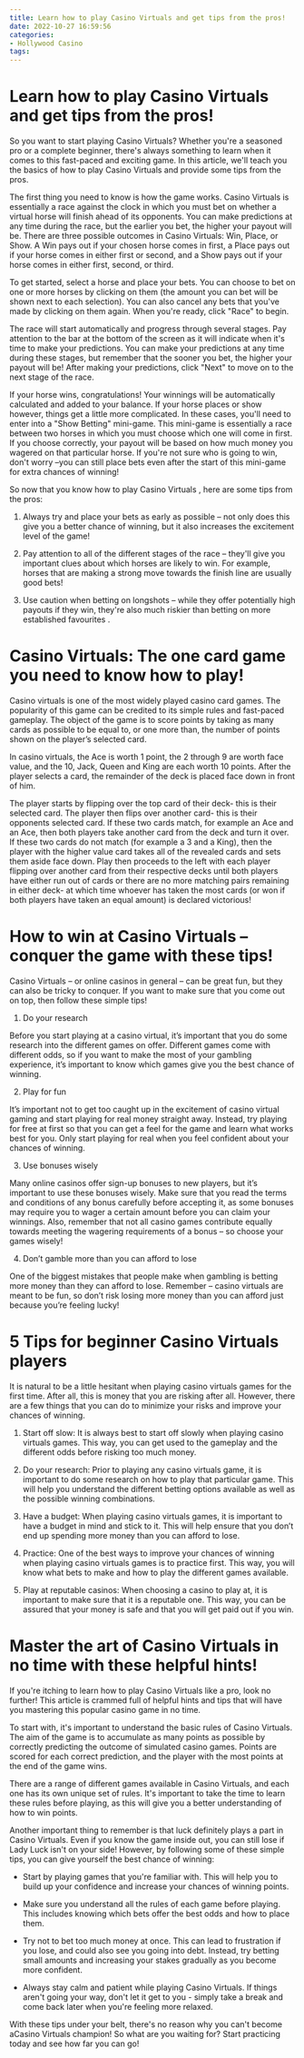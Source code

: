 ```yaml
---
title: Learn how to play Casino Virtuals and get tips from the pros!
date: 2022-10-27 16:59:56
categories:
- Hollywood Casino
tags:
---
```



#  Learn how to play Casino Virtuals and get tips from the pros!

So you want to start playing Casino Virtuals? Whether you're a seasoned pro or a complete beginner, there's always something to learn when it comes to this fast-paced and exciting game. In this article, we'll teach you the basics of how to play Casino Virtuals and provide some tips from the pros.

The first thing you need to know is how the game works. Casino Virtuals is essentially a race against the clock in which you must bet on whether a virtual horse will finish ahead of its opponents. You can make predictions at any time during the race, but the earlier you bet, the higher your payout will be. There are three possible outcomes in Casino Virtuals: Win, Place, or Show. A Win pays out if your chosen horse comes in first, a Place pays out if your horse comes in either first or second, and a Show pays out if your horse comes in either first, second, or third.

To get started, select a horse and place your bets. You can choose to bet on one or more horses by clicking on them (the amount you can bet will be shown next to each selection). You can also cancel any bets that you've made by clicking on them again. When you're ready, click "Race" to begin.

The race will start automatically and progress through several stages. Pay attention to the bar at the bottom of the screen as it will indicate when it's time to make your predictions. You can make your predictions at any time during these stages, but remember that the sooner you bet, the higher your payout will be! After making your predictions, click "Next" to move on to the next stage of the race.

If your horse wins, congratulations! Your winnings will be automatically calculated and added to your balance. If your horse places or show however, things get a little more complicated. In these cases, you'll need to enter into a "Show Betting" mini-game. This mini-game is essentially a race between two horses in which you must choose which one will come in first. If you choose correctly, your payout will be based on how much money you wagered on that particular horse. If you're not sure who is going to win, don't worry –you can still place bets even after the start of this mini-game for extra chances of winning!

So now that you know how to play Casino Virtuals , here are some tips from the pros:

1) Always try and place your bets as early as possible – not only does this give you a better chance of winning, but it also increases the excitement level of the game!

2) Pay attention to all of the different stages of the race – they'll give you important clues about which horses are likely to win. For example, horses that are making a strong move towards the finish line are usually good bets!

3) Use caution when betting on longshots – while they offer potentially high payouts if they win, they're also much riskier than betting on more established favourites .

#  Casino Virtuals: The one card game you need to know how to play!

Casino virtuals is one of the most widely played casino card games. The popularity of this game can be credited to its simple rules and fast-paced gameplay. The object of the game is to score points by taking as many cards as possible to be equal to, or one more than, the number of points shown on the player’s selected card.

In casino virtuals, the Ace is worth 1 point, the 2 through 9 are worth face value, and the 10, Jack, Queen and King are each worth 10 points. After the player selects a card, the remainder of the deck is placed face down in front of him. 

The player starts by flipping over the top card of their deck- this is their selected card. The player then flips over another card- this is their opponents selected card. If these two cards match, for example an Ace and an Ace, then both players take another card from the deck and turn it over. If these two cards do not match (for example a 3 and a King), then the player with the higher value card takes all of the revealed cards and sets them aside face down. Play then proceeds to the left with each player flipping over another card from their respective decks until both players have either run out of cards or there are no more matching pairs remaining in either deck- at which time whoever has taken the most cards (or won if both players have taken an equal amount) is declared victorious!

#  How to win at Casino Virtuals – conquer the game with these tips!

Casino Virtuals – or online casinos in general – can be great fun, but they can also be tricky to conquer. If you want to make sure that you come out on top, then follow these simple tips!

1. Do your research

Before you start playing at a casino virtual, it’s important that you do some research into the different games on offer. Different games come with different odds, so if you want to make the most of your gambling experience, it’s important to know which games give you the best chance of winning.

2. Play for fun

It’s important not to get too caught up in the excitement of casino virtual gaming and start playing for real money straight away. Instead, try playing for free at first so that you can get a feel for the game and learn what works best for you. Only start playing for real when you feel confident about your chances of winning.

3. Use bonuses wisely

Many online casinos offer sign-up bonuses to new players, but it’s important to use these bonuses wisely. Make sure that you read the terms and conditions of any bonus carefully before accepting it, as some bonuses may require you to wager a certain amount before you can claim your winnings. Also, remember that not all casino games contribute equally towards meeting the wagering requirements of a bonus – so choose your games wisely!

4. Don’t gamble more than you can afford to lose

One of the biggest mistakes that people make when gambling is betting more money than they can afford to lose. Remember – casino virtuals are meant to be fun, so don’t risk losing more money than you can afford just because you’re feeling lucky!

#  5 Tips for beginner Casino Virtuals players

It is natural to be a little hesitant when playing casino virtuals games for the first time. After all, this is money that you are risking after all. However, there are a few things that you can do to minimize your risks and improve your chances of winning.

1. Start off slow: It is always best to start off slowly when playing casino virtuals games. This way, you can get used to the gameplay and the different odds before risking too much money.

2. Do your research: Prior to playing any casino virtuals game, it is important to do some research on how to play that particular game. This will help you understand the different betting options available as well as the possible winning combinations.

3. Have a budget: When playing casino virtuals games, it is important to have a budget in mind and stick to it. This will help ensure that you don’t end up spending more money than you can afford to lose.

4. Practice: One of the best ways to improve your chances of winning when playing casino virtuals games is to practice first. This way, you will know what bets to make and how to play the different games available.

5. Play at reputable casinos: When choosing a casino to play at, it is important to make sure that it is a reputable one. This way, you can be assured that your money is safe and that you will get paid out if you win.

#  Master the art of Casino Virtuals in no time with these helpful hints!

If you're itching to learn how to play Casino Virtuals like a pro, look no further! This article is crammed full of helpful hints and tips that will have you mastering this popular casino game in no time.

To start with, it's important to understand the basic rules of Casino Virtuals. The aim of the game is to accumulate as many points as possible by correctly predicting the outcome of simulated casino games. Points are scored for each correct prediction, and the player with the most points at the end of the game wins.

There are a range of different games available in Casino Virtuals, and each one has its own unique set of rules. It's important to take the time to learn these rules before playing, as this will give you a better understanding of how to win points.

Another important thing to remember is that luck definitely plays a part in Casino Virtuals. Even if you know the game inside out, you can still lose if Lady Luck isn't on your side! However, by following some of these simple tips, you can give yourself the best chance of winning:

- Start by playing games that you're familiar with. This will help you to build up your confidence and increase your chances of winning points.

- Make sure you understand all the rules of each game before playing. This includes knowing which bets offer the best odds and how to place them.

- Try not to bet too much money at once. This can lead to frustration if you lose, and could also see you going into debt. Instead, try betting small amounts and increasing your stakes gradually as you become more confident.

- Always stay calm and patient while playing Casino Virtuals. If things aren't going your way, don't let it get to you - simply take a break and come back later when you're feeling more relaxed.

With these tips under your belt, there's no reason why you can't become aCasino Virtuals champion! So what are you waiting for? Start practicing today and see how far you can go!